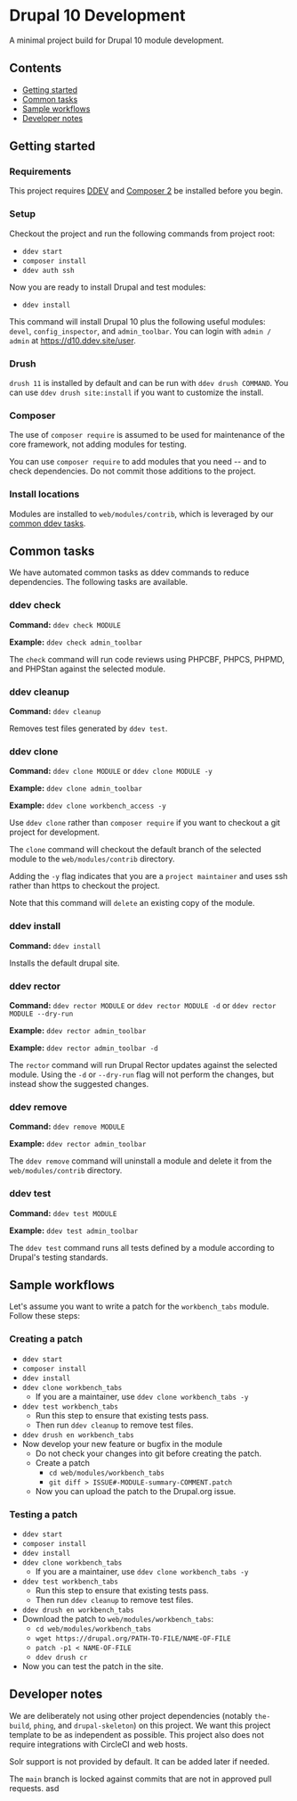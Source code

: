 # Drupal 10 Development
A minimal project build for Drupal 10 module development.

## Contents

* [Getting started](#getting-started)
* [Common tasks](#common-tasks)
* [Sample workflows](#sample-workflows)
* [Developer notes](#developer-notes)

## Getting started

### Requirements
This project requires [DDEV](https://ddev.readthedocs.io/en/latest/users/install/) and [Composer 2](https://getcomposer.org/doc/00-intro.md#installation-linux-unix-macos) be installed before you begin.

### Setup

Checkout the project and run the following commands from project root:

* `ddev start`
* `composer install`
* `ddev auth ssh`

Now you are ready to install Drupal and test modules:

* `ddev install`

This command will install Drupal 10 plus the following useful modules: `devel`, `config_inspector`, and `admin_toolbar`. You can login with `admin / admin` at https://d10.ddev.site/user.

### Drush

`drush 11` is installed by default and can be run with `ddev drush COMMAND`. You can use `ddev drush site:install` if you want to customize the install.

### Composer

The use of `composer require` is assumed to be used for maintenance of the core framework, not adding modules for testing.

You can use `composer require` to add modules that you need -- and to check dependencies. Do not commit those additions to the project.

### Install locations

Modules are installed to `web/modules/contrib`, which is leveraged by our [common ddev tasks](#common-tasks).

## Common tasks

We have automated common tasks as ddev commands to reduce dependencies. The following tasks are available.

### ddev check

**Command:** `ddev check MODULE`

**Example:** `ddev check admin_toolbar`

The `check` command will run code reviews using PHPCBF, PHPCS, PHPMD, and PHPStan against the selected module.

### ddev cleanup

**Command:** `ddev cleanup`

Removes test files generated by `ddev test`.

### ddev clone

**Command:** `ddev clone MODULE` or `ddev clone MODULE -y`

**Example:** `ddev clone admin_toolbar`

**Example:** `ddev clone workbench_access -y`

Use `ddev clone` rather than `composer require` if you want to checkout a git project for development.

The `clone` command will checkout the default branch of the selected module to the `web/modules/contrib` directory.

Adding the `-y` flag indicates that you are a `project maintainer` and uses ssh rather than https to checkout the project.

Note that this command will `delete` an existing copy of the module.

### ddev install

**Command:** `ddev install`

Installs the default drupal site.

### ddev rector

**Command:** `ddev rector MODULE` or `ddev rector MODULE -d` or `ddev rector MODULE --dry-run`

**Example:** `ddev rector admin_toolbar`

**Example:** `ddev rector admin_toolbar -d`

The `rector` command will run Drupal Rector updates against the selected module. Using the `-d` or `--dry-run` flag will not perform the changes, but instead show the suggested changes.

### ddev remove

**Command:** `ddev remove MODULE`

**Example:** `ddev rector admin_toolbar`

The `ddev remove` command will uninstall a module and delete it from the `web/modules/contrib` directory.

### ddev test

**Command:** `ddev test MODULE`

**Example:** `ddev test admin_toolbar`

The `ddev test` command runs all tests defined by a module according to Drupal's testing standards.

## Sample workflows

Let's assume you want to write a patch for the `workbench_tabs` module. Follow these steps:

### Creating a patch

* `ddev start`
* `composer install`
* `ddev install`
* `ddev clone workbench_tabs`
  * If you are a maintainer, use `ddev clone workbench_tabs -y`
* `ddev test workbench_tabs`
  * Run this step to ensure that existing tests pass.
  * Then run `ddev cleanup` to remove test files.
* `ddev drush en workbench_tabs`
* Now develop your new feature or bugfix in the module
  * Do not check your changes into git before creating the patch.
  * Create a patch
    * `cd web/modules/workbench_tabs`
    * `git diff > ISSUE#-MODULE-summary-COMMENT.patch`
  * Now you can upload the patch to the Drupal.org issue.

### Testing a patch

* `ddev start`
* `composer install`
* `ddev install`
* `ddev clone workbench_tabs`
  * If you are a maintainer, use `ddev clone workbench_tabs -y`
* `ddev test workbench_tabs`
  * Run this step to ensure that existing tests pass.
  * Then run `ddev cleanup` to remove test files.
* `ddev drush en workbench_tabs`
* Download the patch to `web/modules/workbench_tabs`:
  * `cd web/modules/workbench_tabs`
  * `wget https://drupal.org/PATH-TO-FILE/NAME-OF-FILE`
  * `patch -p1 < NAME-OF-FILE`
  * `ddev drush cr`
* Now you can test the patch in the site.

## Developer notes

We are deliberately not using other project dependencies (notably `the-build`, `phing`, and `drupal-skeleton`) on this project. We want this project template to be as independent as possible. This project also does not require integrations with CircleCI and web hosts.

Solr support is not provided by default. It can be added later if needed.

The `main` branch is locked against commits that are not in approved pull requests.
asd
